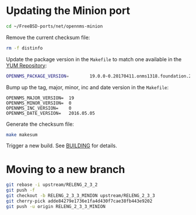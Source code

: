 # Updating the Minion port

```sh
cd ~/FreeBSD-ports/net/opennms-minion
```

Remove the current checksum file:

```sh
rm -f distinfo
```

Update the package version in the `Makefile` to match one available in the  [YUM Repository](http://yum.opennms.org/branches/foundation-2017/common/opennms/):

```sh
OPENNMS_PACKAGE_VERSION=        19.0.0-0.20170411.onms1318.foundation.2017.84
```

Bump up the tag, major, minor, inc and date version in the `Makefile`:

```
OPENNMS_MAJOR_VERSION=  19
OPENNMS_MINOR_VERSION=  0
OPENNMS_INC_VERSION=    0
OPENNMS_DATE_VERSION=   2016.05.05
```

Generate the checksum file:

```sh
make makesum
```

Trigger a new build. See [BUILDING](BUILDING.md) for details.

# Moving to a new branch

```sh
git rebase -i upstream/RELENG_2_3_2
git push -f
git checkout -b RELENG_2_3_3_MINION upstream/RELENG_2_3_3
git cherry-pick adde84279e1736e1fa4d430f7cae38fb443e9202
git push -u origin RELENG_2_3_3_MINION
```

